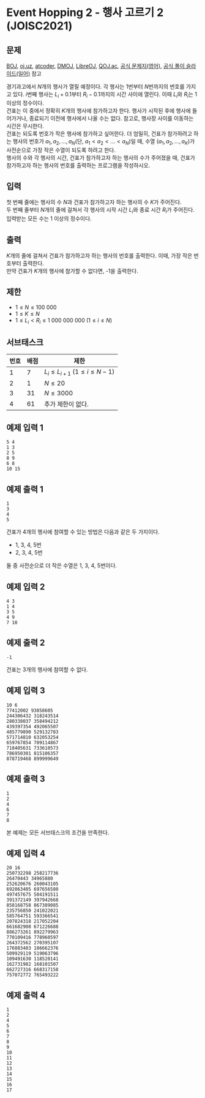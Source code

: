 # Event Hopping 2 - 행사 고르기 2 (JOISC2021)
## 문제
[BOJ](https://www.acmicpc.net/problem/21793), [oj.uz](https://oj.uz/problem/view/JOI21_event2), [atcoder](https://atcoder.jp/contests/joisc2021/tasks/joisc2021_k), [DMOJ](https://dmoj.ca/problem/joi21scd4p1), [LibreOJ](https://loj.ac/p/3496), [QOJ.ac](https://qoj.ac/problems?tag=JOISC%202021%20Day%204), [공식 문제지(영어)](https://www.ioi-jp.org/camp/2021/2021-sp-tasks/day4/event2-en.pdf), [공식 풀이 슬라이드(일어)](https://www.ioi-jp.org/camp/2021/2021-sp-tasks/day4/event2-review.pdf) 참고

경기과고에서 $N$개의 행사가 열릴 예정이다. 각 행사는 1번부터 $N$번까지의 번호를 가지고 있다. $i$번째 행사는 $L_i + 0.1$부터 $R_i - 0.1$까지의 시간 사이에 열린다. 이때 $L_i$와 $R_i$는 1 이상의 정수이다.\
건표는 이 중에서 정확히 $K$개의 행사에 참가하고자 한다. 행사가 시작된 후에 행사에 들어가거나, 종료되기 이전에 행사에서 나올 수는 없다. 참고로, 행사장 사이를 이동하는 시간은 무시한다.\
건표는 되도록 번호가 작은 행사에 참가하고 싶어한다. 더 엄밀히, 건표가 참가하려고 하는 행사의 번호가 $a_1, a_2, ..., a_N$(단, $a_1 < a_2 < ... < a_N$)일 때, 수열 $(a_1, a_2, ..., a_K)$가 사전순으로 가장 작은 수열이 되도록 하려고 한다.\
행사의 수와 각 행사의 시간, 건표가 참가하고자 하는 행사의 수가 주어졌을 때, 건표가 참가하고자 하는 행사의 번호를 출력하는 프로그램을 작성하시오.
## 입력
첫 번째 줄에는 행사의 수 $N$과 건표가 참가하고자 하는 행사의 수 $K$가 주어진다.\
두 번째 줄부터 $N$개의 줄에 걸쳐서 각 행사의 시작 시간 $L_i$와 종료 시간 $R_i$가 주어진다.\
입력받는 모든 수는 1 이상의 정수이다.
## 출력
$K$개의 줄에 걸쳐서 건표가 참가하고자 하는 행사의 번호를 출력한다. 이때, 가장 작은 번호부터 출력한다.\
만약 건표가 $K$개의 행사에 참가할 수 없다면, -1을 출력한다.
## 제한
- $1 \leq N \leq 100$ $000$
- $1 \leq K \leq N$
- $1 \leq L_i < R_i \leq 1$ $000$ $000$ $000$ ($1 \leq i \leq N$)
## 서브태스크
번호 | 배점 | 제한
--- | --- | ---
1 | 7 | $L_i \leq L_{i+1}$ ($1 \leq i \leq N-1$)
2 | 1 | $N \leq 20$
3 | 31 | $N \leq 3000$
4 | 61 | 추가 제한이 없다.
## 예제 입력 1
```
5 4
1 3
2 5
8 9
6 8
10 15
```
## 예제 출력 1
```
1
3
4
5
```
건표가 4개의 행사에 참여할 수 있는 방법은 다음과 같은 두 가지이다.
- 1, 3, 4, 5번
- 2, 3, 4, 5번

둘 중 사전순으로 더 작은 수열은 1, 3, 4, 5번이다.
## 예제 입력 2
```
4 3
1 4
3 5
4 9
7 10
```
## 예제 출력 2
```
-1
```
건표는 3개의 행사에 참여할 수 없다.
## 예제 입력 3
```
10 6
77412002 93858605
244306432 318243514
280338037 358494212
439397354 492065507
485779890 529132783
571714810 632053254
659767854 709114867
718405631 733610573
786950301 815106357
878719468 899999649
```
## 예제 출력 3
```
1
2
4
6
7
8
```
본 예제는 모든 서브태스크의 조건을 만족한다.
## 예제 입력 4
```
20 16
250732298 258217736
26470443 34965880
252620676 260043105
692063405 697656580
497457675 504191511
391372149 397942668
858168758 867389085
235756850 241022021
585764751 593366541
207824318 217052204
661682908 671226688
886273261 892279963
770109416 778960597
264372562 270395107
176883483 186662376
509929119 519063796
109491630 118520141
162731982 168101507
662727316 668317158
757072772 765493222
```
## 예제 출력 4
```
1
2
4
5
6
7
8
9
10
11
12
13
14
15
16
17
```